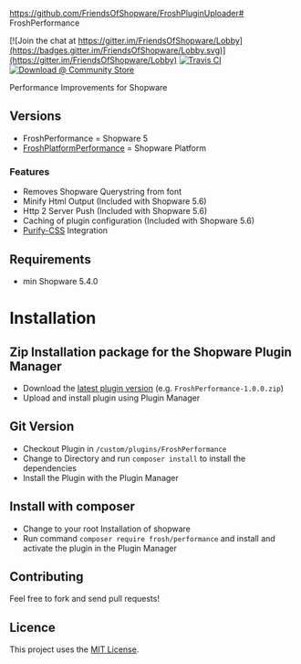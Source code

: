 https://github.com/FriendsOfShopware/FroshPluginUploader# FroshPerformance

[![Join the chat at https://gitter.im/FriendsOfShopware/Lobby](https://badges.gitter.im/FriendsOfShopware/Lobby.svg)](https://gitter.im/FriendsOfShopware/Lobby)
[![Travis CI](https://travis-ci.org/FriendsOfShopware/FroshPerformance.svg?branch=master)](https://travis-ci.org/FriendsOfShopware/FroshPerformance)
[![Download @ Community Store](https://img.shields.io/badge/endpoint.svg?url=https://frosh.shyim.de/FroshPerformance)](https://store.shopware.com/en/frosh31872894918f/performance-improvements.html)


Performance Improvements for Shopware

## Versions

* FroshPerformance = Shopware 5
* [FroshPlatformPerformance](https://github.com/FriendsOfShopware/FroshPlatformPerformance) = Shopware Platform


### Features

* Removes Shopware Querystring from font
* Minify Html Output (Included with Shopware 5.6)
* Http 2 Server Push (Included with Shopware 5.6)
* Caching of plugin configuration (Included with Shopware 5.6)
* [Purify-CSS](https://github.com/purifycss/purifycss) Integration

## Requirements

- min Shopware 5.4.0


# Installation

## Zip Installation package for the Shopware Plugin Manager

* Download the [latest plugin version](https://github.com/FriendsOfShopware/FroshPerformance/releases/latest/) (e.g. `FroshPerformance-1.0.0.zip`)
* Upload and install plugin using Plugin Manager

## Git Version
* Checkout Plugin in `/custom/plugins/FroshPerformance`
* Change to Directory and run `composer install` to install the dependencies
* Install the Plugin with the Plugin Manager

## Install with composer
* Change to your root Installation of shopware
* Run command `composer require frosh/performance` and install and activate the plugin in the Plugin Manager 


## Contributing

Feel free to fork and send pull requests!


## Licence

This project uses the [MIT License](LICENCE.md).
